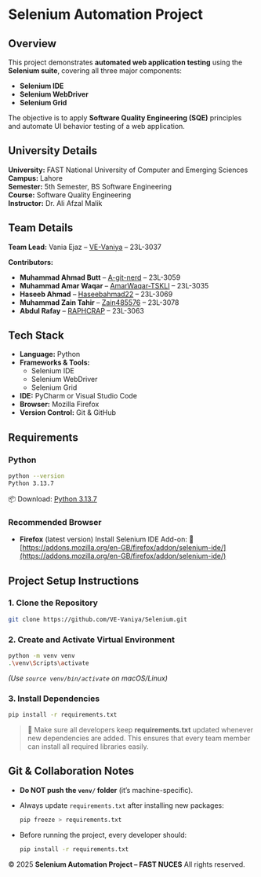 # Selenium Automation Project

## Overview
This project demonstrates **automated web application testing** using the **Selenium suite**, covering all three major components:  
- **Selenium IDE**
- **Selenium WebDriver** 
- **Selenium Grid** 

The objective is to apply **Software Quality Engineering (SQE)** principles and automate UI behavior testing of a web application.

## University Details
**University:** FAST National University of Computer and Emerging Sciences  
**Campus:** Lahore  
**Semester:** 5th Semester, BS Software Engineering  
**Course:** Software Quality Engineering  
**Instructor:** Dr. Ali Afzal Malik  

## Team Details
**Team Lead:** Vania Ejaz – [VE-Vaniya](https://github.com/VE-Vaniya) – 23L-3037

**Contributors:**
- **Muhammad Ahmad Butt** – [A-git-nerd](https://github.com/A-git-nerd) – 23L-3059  
- **Muhammad Amar Waqar** – [AmarWaqar-TSKLI](https://github.com/AmarWaqar-TSKLI) – 23L-3035  
- **Haseeb Ahmad** – [Haseebahmad22](https://github.com/Haseebahmad22) – 23L-3069  
- **Muhammad Zain Tahir** – [Zain485576](https://github.com/Zain485576) – 23L-3078  
- **Abdul Rafay** – [RAPHCRAP](https://github.com/RAPHCRAP) – 23L-3063

## Tech Stack
- **Language:** Python  
- **Frameworks & Tools:**  
  - Selenium IDE  
  - Selenium WebDriver  
  - Selenium Grid  
- **IDE:** PyCharm or Visual Studio Code  
- **Browser:** Mozilla Firefox  
- **Version Control:** Git & GitHub  

## Requirements

### Python
```bash
python --version
Python 3.13.7
````

📦 Download: [Python 3.13.7](https://www.python.org/downloads/release/python-3137/)

### Recommended Browser

* **Firefox** (latest version)
  Install Selenium IDE Add-on:
  🔗 [https://addons.mozilla.org/en-GB/firefox/addon/selenium-ide/](https://addons.mozilla.org/en-GB/firefox/addon/selenium-ide/)

## Project Setup Instructions

### 1. Clone the Repository

```bash
git clone https://github.com/VE-Vaniya/Selenium.git
```

### 2. Create and Activate Virtual Environment

```bash
python -m venv venv
.\venv\Scripts\activate
```

*(Use `source venv/bin/activate` on macOS/Linux)*

### 3. Install Dependencies

```bash
pip install -r requirements.txt
```

> 📝 Make sure all developers keep **requirements.txt** updated whenever new dependencies are added.
> This ensures that every team member can install all required libraries easily.

## Git & Collaboration Notes

* **Do NOT push the `venv/` folder** (it’s machine-specific).
* Always update `requirements.txt` after installing new packages:

  ```bash
  pip freeze > requirements.txt
  ```
* Before running the project, every developer should:

  ```bash
  pip install -r requirements.txt
  ```

© 2025 **Selenium Automation Project – FAST NUCES**
All rights reserved.
